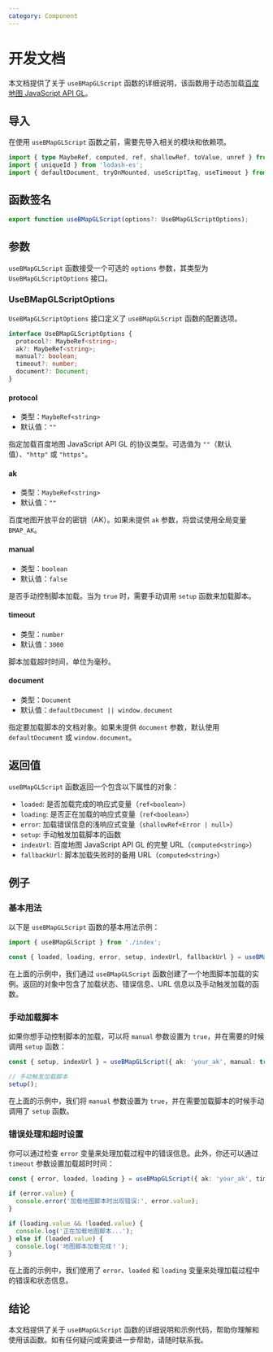 ```yaml
---
category: Component
---
```


# 开发文档

本文档提供了关于 `useBMapGLScript` 函数的详细说明，该函数用于动态加载[百度地图 JavaScript API GL](https://lbsyun.baidu.com/index.php?title=jspopularGL)。

## 导入

在使用 `useBMapGLScript` 函数之前，需要先导入相关的模块和依赖项。

```ts
import { type MaybeRef, computed, ref, shallowRef, toValue, unref } from 'vue-demi';
import { uniqueId } from 'lodash-es';
import { defaultDocument, tryOnMounted, useScriptTag, useTimeout } from '@vueuse/core';
```

## 函数签名

```ts
export function useBMapGLScript(options?: UseBMapGLScriptOptions);
```

## 参数

`useBMapGLScript` 函数接受一个可选的 `options` 参数，其类型为 `UseBMapGLScriptOptions` 接口。

### UseBMapGLScriptOptions

`UseBMapGLScriptOptions` 接口定义了 `useBMapGLScript` 函数的配置选项。

```ts
interface UseBMapGLScriptOptions {
  protocol?: MaybeRef<string>;
  ak?: MaybeRef<string>;
  manual?: boolean;
  timeout?: number;
  document?: Document;
}
```

#### protocol

- 类型：`MaybeRef<string>`
- 默认值：`""`

指定加载百度地图 JavaScript API GL 的协议类型。可选值为 `""`（默认值）、`"http"` 或 `"https"`。

#### ak

- 类型：`MaybeRef<string>`
- 默认值：`""`

百度地图开放平台的密钥（AK）。如果未提供 `ak` 参数，将尝试使用全局变量 `BMAP_AK`。

#### manual

- 类型：`boolean`
- 默认值：`false`

是否手动控制脚本加载。当为 `true` 时，需要手动调用 `setup` 函数来加载脚本。

#### timeout

- 类型：`number`
- 默认值：`3000`

脚本加载超时时间，单位为毫秒。

#### document

- 类型：`Document`
- 默认值：`defaultDocument || window.document`

指定要加载脚本的文档对象。如果未提供 `document` 参数，默认使用 `defaultDocument` 或 `window.document`。

## 返回值

`useBMapGLScript` 函数返回一个包含以下属性的对象：

- `loaded`: 是否加载完成的响应式变量（`ref<boolean>`）
- `loading`: 是否正在加载的响应式变量（`ref<boolean>`）
- `error`: 加载错误信息的浅响应式变量（`shallowRef<Error | null>`）
- `setup`: 手动触发加载脚本的函数
- `indexUrl`: 百度地图 JavaScript API GL 的完整 URL（`computed<string>`）
- `fallbackUrl`: 脚本加载失败时的备用 URL（`computed<string>`）

## 例子

### 基本用法

以下是 `useBMapGLScript` 函数的基本用法示例：

```ts
import { useBMapGLScript } from './index';

const { loaded, loading, error, setup, indexUrl, fallbackUrl } = useBMapGLScript({ ak: 'your_ak' });
```

在上面的示例中，我们通过 `useBMapGLScript` 函数创建了一个地图脚本加载的实例。返回的对象中包含了加载状态、错误信息、URL 信息以及手动触发加载的函数。

### 手动加载脚本

如果你想手动控制脚本的加载，可以将 `manual` 参数设置为 `true`，并在需要的时候调用 `setup` 函数：

```ts
const { setup, indexUrl } = useBMapGLScript({ ak: 'your_ak', manual: true });

// 手动触发加载脚本
setup();
```

在上面的示例中，我们将 `manual` 参数设置为 `true`，并在需要加载脚本的时候手动调用了 `setup` 函数。

### 错误处理和超时设置

你可以通过检查 `error` 变量来处理加载过程中的错误信息。此外，你还可以通过 `timeout` 参数设置加载超时时间：

```ts
const { error, loaded, loading } = useBMapGLScript({ ak: 'your_ak', timeout: 5000 });

if (error.value) {
  console.error('加载地图脚本时出现错误:', error.value);
}

if (loading.value && !loaded.value) {
  console.log('正在加载地图脚本...');
} else if (loaded.value) {
  console.log('地图脚本加载完成！');
}
```

在上面的示例中，我们使用了 `error`、`loaded` 和 `loading` 变量来处理加载过程中的错误和状态信息。

## 结论

本文档提供了关于 `useBMapGLScript` 函数的详细说明和示例代码，帮助你理解和使用该函数。如有任何疑问或需要进一步帮助，请随时联系我。
